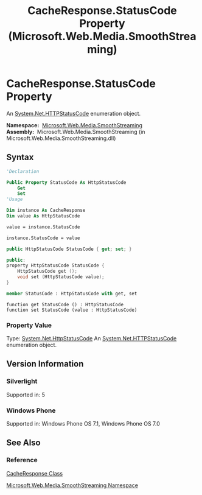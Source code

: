 ﻿---
title: CacheResponse.StatusCode Property (Microsoft.Web.Media.SmoothStreaming)
TOCTitle: StatusCode Property
ms:assetid: P:Microsoft.Web.Media.SmoothStreaming.CacheResponse.StatusCode
ms:mtpsurl: https://msdn.microsoft.com/en-us/library/microsoft.web.media.smoothstreaming.cacheresponse.statuscode(v=VS.95)
ms:contentKeyID: 46307747
ms.date: 05/31/2012
mtps_version: v=VS.95
f1_keywords:
- Microsoft.Web.Media.SmoothStreaming.CacheResponse.get_StatusCode
- Microsoft.Web.Media.SmoothStreaming.CacheResponse.set_StatusCode
- Microsoft.Web.Media.SmoothStreaming.CacheResponse.StatusCode
dev_langs:
- csharp
- jscript
- vb
- FSharp
- cpp
api_location:
- Microsoft.Web.Media.SmoothStreaming.dll
api_name:
- Microsoft.Web.Media.SmoothStreaming.CacheResponse.get_StatusCode
- Microsoft.Web.Media.SmoothStreaming.CacheResponse.set_StatusCode
- Microsoft.Web.Media.SmoothStreaming.CacheResponse.StatusCode
api_type:
- Managed
topic_type:
- apiref
- kbSyntax
product_family_name: VS
ROBOTS: INDEX,FOLLOW
---

# CacheResponse.StatusCode Property

An [System.Net.HTTPStatusCode](https://msdn.microsoft.com/library/f92ssyy1\(v=vs.95\)) enumeration object.

**Namespace:**  [Microsoft.Web.Media.SmoothStreaming](microsoft-web-media-smoothstreaming-namespace_1.md)  
**Assembly:**  Microsoft.Web.Media.SmoothStreaming (in Microsoft.Web.Media.SmoothStreaming.dll)

## Syntax

```vb
'Declaration

Public Property StatusCode As HttpStatusCode
    Get
    Set
'Usage

Dim instance As CacheResponse
Dim value As HttpStatusCode

value = instance.StatusCode

instance.StatusCode = value
```

```csharp
public HttpStatusCode StatusCode { get; set; }
```

```cpp
public:
property HttpStatusCode StatusCode {
    HttpStatusCode get ();
    void set (HttpStatusCode value);
}
```

``` fsharp
member StatusCode : HttpStatusCode with get, set
```

```jscript
function get StatusCode () : HttpStatusCode
function set StatusCode (value : HttpStatusCode)
```

### Property Value

Type: [System.Net.HttpStatusCode](https://msdn.microsoft.com/library/f92ssyy1\(v=vs.95\))  
An [System.Net.HTTPStatusCode](https://msdn.microsoft.com/library/f92ssyy1\(v=vs.95\)) enumeration object.

## Version Information

### Silverlight

Supported in: 5  

### Windows Phone

Supported in: Windows Phone OS 7.1, Windows Phone OS 7.0  

## See Also

### Reference

[CacheResponse Class](cacheresponse-class-microsoft-web-media-smoothstreaming_1.md)

[Microsoft.Web.Media.SmoothStreaming Namespace](microsoft-web-media-smoothstreaming-namespace_1.md)

